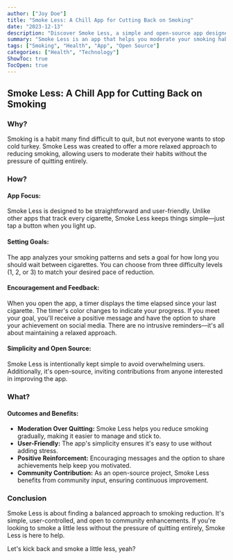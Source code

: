 ```yaml
---
author: ["Joy Doe"]
title: "Smoke Less: A Chill App for Cutting Back on Smoking"
date: "2023-12-13"
description: "Discover Smoke Less, a simple and open-source app designed to help you reduce smoking without quitting cold turkey."
summary: "Smoke Less is an app that helps you moderate your smoking habits in a relaxed and controlled manner. Learn how it works and how you can benefit from it."
tags: ["Smoking", "Health", "App", "Open Source"]
categories: ["Health", "Technology"]
ShowToc: true
TocOpen: true
---
```


## Smoke Less: A Chill App for Cutting Back on Smoking

### Why?

Smoking is a habit many find difficult to quit, but not everyone wants to stop cold turkey. Smoke Less was created to offer a more relaxed approach to reducing smoking, allowing users to moderate their habits without the pressure of quitting entirely.

### How?

#### App Focus:
Smoke Less is designed to be straightforward and user-friendly. Unlike other apps that track every cigarette, Smoke Less keeps things simple—just tap a button when you light up.

#### Setting Goals:
The app analyzes your smoking patterns and sets a goal for how long you should wait between cigarettes. You can choose from three difficulty levels (1, 2, or 3) to match your desired pace of reduction.

#### Encouragement and Feedback:
When you open the app, a timer displays the time elapsed since your last cigarette. The timer's color changes to indicate your progress. If you meet your goal, you'll receive a positive message and have the option to share your achievement on social media. There are no intrusive reminders—it's all about maintaining a relaxed approach.

#### Simplicity and Open Source:
Smoke Less is intentionally kept simple to avoid overwhelming users. Additionally, it's open-source, inviting contributions from anyone interested in improving the app.

### What?

#### Outcomes and Benefits:
- **Moderation Over Quitting:** Smoke Less helps you reduce smoking gradually, making it easier to manage and stick to.
- **User-Friendly:** The app's simplicity ensures it's easy to use without adding stress.
- **Positive Reinforcement:** Encouraging messages and the option to share achievements help keep you motivated.
- **Community Contribution:** As an open-source project, Smoke Less benefits from community input, ensuring continuous improvement.

### Conclusion

Smoke Less is about finding a balanced approach to smoking reduction. It's simple, user-controlled, and open to community enhancements. If you're looking to smoke a little less without the pressure of quitting entirely, Smoke Less is here to help.

Let's kick back and smoke a little less, yeah?